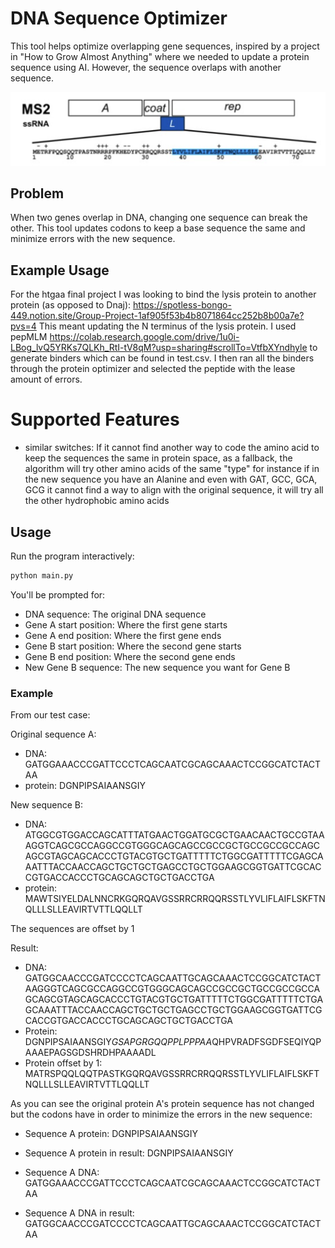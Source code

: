 # DNA Sequence Optimizer

This tool helps optimize overlapping gene sequences, inspired by a project in "How to Grow Almost Anything" where we needed to update a protein sequence using AI. However, the sequence overlaps with another sequence.

![Overlapping genes visualization](overlap.png)

## Problem
When two genes overlap in DNA, changing one sequence can break the other. This tool updates codons to keep a base sequence the same and minimize errors with the new sequence. 

## Example Usage

For the htgaa final project I was looking to bind the lysis protein to another protein (as opposed to Dnaj): https://spotless-bongo-449.notion.site/Group-Project-1af905f53b4b8071864cc252b8b00a7e?pvs=4
This meant updating the N terminus of the lysis protein. I used pepMLM https://colab.research.google.com/drive/1u0i-LBog_lvQ5YRKs7QLKh_RtI-tV8qM?usp=sharing#scrollTo=VtfbXYndhyle to generate binders which can be found in test.csv. I then ran all the binders through the protein optimizer and selected the peptide with the lease amount of errors.

# Supported Features
- similar switches: If it cannot find another way to code the amino acid to keep the sequences the same in protein space, as a fallback, the algorithm will try other amino acids of the same "type" for instance if in the new sequence you have an Alanine and even with GAT, GCC, GCA, GCG it cannot find a way to align with the original sequence, it will try all the other hydrophobic amino acids

## Usage

Run the program interactively:
```bash
python main.py
```

You'll be prompted for:
- DNA sequence: The original DNA sequence
- Gene A start position: Where the first gene starts
- Gene A end position: Where the first gene ends
- Gene B start position: Where the second gene starts  
- Gene B end position: Where the second gene ends
- New Gene B sequence: The new sequence you want for Gene B

### Example

From our test case:

Original sequence A:
- DNA: GATGGAAACCCGATTCCCTCAGCAATCGCAGCAAACTCCGGCATCTACTAA
- protein: DGNPIPSAIAANSGIY

New sequence B:
- DNA: ATGGCGTGGACCAGCATTTATGAACTGGATGCGCTGAACAACTGCCGTAAAGGTCAGCGCCAGGCCGTGGGCAGCAGCCGCCGCTGCCGCCGCCAGCAGCGTAGCAGCACCCTGTACGTGCTGATTTTTCTGGCGATTTTTCGAGCAAATTTACCAACCAGCTGCTGCTGAGCCTGCTGGAAGCGGTGATTCGCACCGTGACCACCCTGCAGCAGCTGCTGACCTGA
- protein: MAWTSIYELDALNNCRKGQRQAVGSSRRCRRQQRSSTLYVLIFLAIFLSKFTNQLLLSLLEAVIRTVTTLQQLLT

The sequences are offset by 1

Result:
- DNA: GATGGCAACCCGATCCCCTCAGCAATTGCAGCAAACTCCGGCATCTACTAAGGGTCAGCGCCAGGCCGTGGGCAGCAGCCGCCGCTGCCGCCGCCAGCAGCGTAGCAGCACCCTGTACGTGCTGATTTTTCTGGCGATTTTTCTGAGCAAATTTACCAACCAGCTGCTGCTGAGCCTGCTGGAAGCGGTGATTCGCACCGTGACCACCCTGCAGCAGCTGCTGACCTGA
- Protein: DGNPIPSAIAANSGIY*GSAPGRGQQPPLPPPAA*QHPVRADFSGDFSEQIYQPAAAEPAGSGDSHRDHPAAAADL
- Protein offset by 1: MATRSPQQLQQTPASTKGQRQAVGSSRRCRRQQRSSTLYVLIFLAIFLSKFTNQLLLSLLEAVIRTVTTLQQLLT

As you can see the original protein A's protein sequence has not changed but the codons have in order to minimize the errors in the new sequence:
- Sequence A protein:           DGNPIPSAIAANSGIY
- Sequence A protein in result: DGNPIPSAIAANSGIY

- Sequence A DNA:           GATGGAAACCCGATTCCCTCAGCAATCGCAGCAAACTCCGGCATCTACTAA
- Sequence A DNA in result: GATGGCAACCCGATCCCCTCAGCAATTGCAGCAAACTCCGGCATCTACTAA